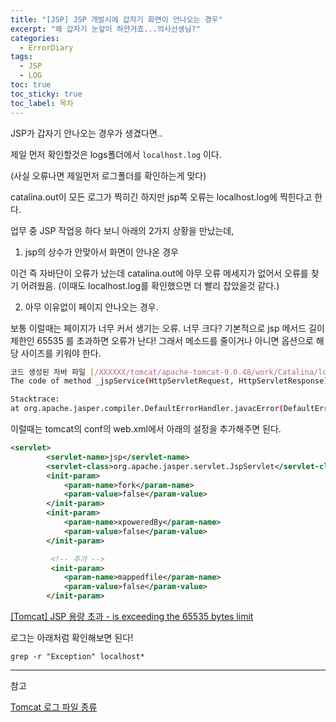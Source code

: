 ```yaml
---
title: "[JSP] JSP 개발시에 갑자기 화면이 안나오는 경우"
excerpt: "왜 갑자기 눈앞이 하얀거죠...의사선생님?"
categories:
  - ErrorDiary
tags:
  - JSP
  - LOG
toc: true
toc_sticky: true
toc_label: 목차
---
```


JSP가 갑자기 안나오는 경우가 생겼다면..

제일 먼저 확인할것은 logs폴더에서 `localhost.log` 이다.

(사실 오류나면 제일먼저 로그폴더를 확인하는게 맞다)

catalina.out이 모든 로그가 찍히긴 하지만 jsp쪽 오류는 localhost.log에 찍힌다고 한다.
</br>

업무 중 JSP 작업응 하다 보니 아래의 2가지 상황을 만났는데,

1. jsp의 상수가 안맞아서 화면이 안나온 경우

이건 즉 자바단이 오류가 났는데 catalina.out에 아무 오류 메세지가 없어서 오류를 찾기 어려웠음. (이때도 localhost.log를 확인했으면 더 빨리 잡았을것 같다.)

2. 아무 이유없이 페이지 안나오는 경우.

보통 이럴때는 페이지가 너무 커서 생기는 오류. 너무 크다? 기본적으로 jsp 메서드 길이 제한인 65535 를 초과하면 오류가 난다! 그래서 메소드를 줄이거나 아니면 옵션으로 해당 사이즈를 키워야 한다.

```bash
코드 생성된 자바 파일 [/XXXXXX/tomcat/apache-tomcat-9.0.48/work/Catalina/localhost/ROOT/org/apache/jsp/WEB_002dINF/jsp/approval/approvalMain_jsp.java]의 [332] 행에서 오류가 발생했습니다.
The code of method _jspService(HttpServletRequest, HttpServletResponse) is exceeding the 65535 bytes limit

Stacktrace:
at org.apache.jasper.compiler.DefaultErrorHandler.javacError(DefaultErrorHandler.java:102)
```

이럴때는 tomcat의 conf의 web.xml에서 아래의 설정을 추가해주면 된다.

```xml
<servlet>
        <servlet-name>jsp</servlet-name>
        <servlet-class>org.apache.jasper.servlet.JspServlet</servlet-class>
        <init-param>
            <param-name>fork</param-name>
            <param-value>false</param-value>
        </init-param>
        <init-param>
            <param-name>xpoweredBy</param-name>
            <param-value>false</param-value>
        </init-param>

         <!-- 추가 -->
         <init-param>
            <param-name>mappedfile</param-name>
            <param-value>false</param-value>
        </init-param>
```

[[Tomcat] JSP 용량 초과 - is exceeding the 65535 bytes limit](https://bono915.tistory.com/entry/Tomcat-JSP-%EC%9A%A9%EB%9F%89-%EC%B4%88%EA%B3%BC-exceeding-the-65535-bytes-limit)

로그는 아래처럼 확인해보면 된다!

```
grep -r "Exception" localhost*
```

---

참고

[Tomcat 로그 파일 종류](https://velog.io/@always/Tomcat-%EB%A1%9C%EA%B7%B8-%ED%8C%8C%EC%9D%BC-%EC%A2%85%EB%A5%98)
